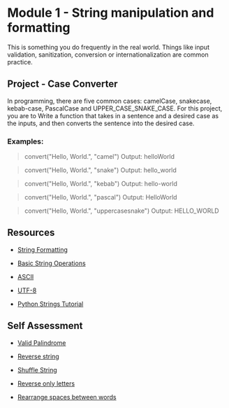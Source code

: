 # Module 1 - String manipulation and formatting

This is something you do frequently in the real world. Things like input validation, sanitization, conversion or internationalization are common practice.

## Project  - Case Converter

In programming, there are five common cases: camelCase, snakecase, kebab-case, PascalCase and UPPER_CASE_SNAKE_CASE. For this project, you are to Write a function that takes in a sentence and a desired case as the inputs, and then converts the sentence into the desired case.

### Examples:
> convert("Hello, World.", "camel")
> Output: helloWorld

> convert("Hello, World.", "snake")
> Output: hello_world

> convert("Hello, World.", "kebab")
> Output: hello-world

> convert("Hello, World.", "pascal")
> Output: HelloWorld

> convert("Hello, World.", "uppercasesnake")
> Output: HELLO_WORLD

## Resources

 - [String Formatting](https://www.learnpython.org/en/String_Formatting)

 - [Basic String Operations](https://www.learnpython.org/en/Basic_String_Operations)

 - [ASCII](https://www.youtube.com/watch?v=0VqcOSC10Yw)

 - [UTF-8](https://www.youtube.com/watch?v=sqPTR_v4qFA)

 - [Python Strings Tutorial](https://www.youtube.com/watch?v=k9TUPpGqYTo)

## Self Assessment

 - [Valid Palindrome](https://leetcode.com/problems/valid-palindrome/)

 - [Reverse string](https://leetcode.com/problems/reverse-string/)

 - [Shuffle String](https://leetcode.com/problems/shuffle-string/)

 - [Reverse only letters](https://leetcode.com/problems/reverse-only-letters/)

 - [Rearrange spaces between words](https://leetcode.com/problems/rearrange-spaces-between-words/)